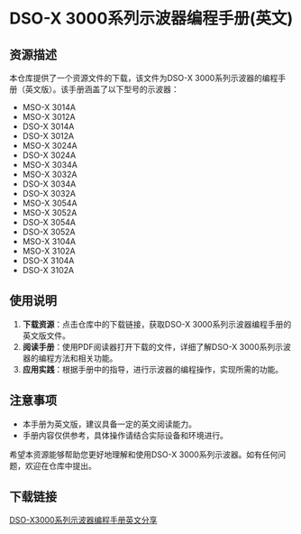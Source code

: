 # DSO-X 3000系列示波器编程手册(英文)

## 资源描述

本仓库提供了一个资源文件的下载，该文件为DSO-X 3000系列示波器的编程手册（英文版）。该手册涵盖了以下型号的示波器：

- MSO-X 3014A
- MSO-X 3012A
- DSO-X 3014A
- DSO-X 3012A
- MSO-X 3024A
- DSO-X 3024A
- MSO-X 3034A
- MSO-X 3032A
- DSO-X 3034A
- DSO-X 3032A
- MSO-X 3054A
- MSO-X 3052A
- DSO-X 3054A
- DSO-X 3052A
- MSO-X 3104A
- MSO-X 3102A
- DSO-X 3104A
- DSO-X 3102A

## 使用说明

1. **下载资源**：点击仓库中的下载链接，获取DSO-X 3000系列示波器编程手册的英文版文件。
2. **阅读手册**：使用PDF阅读器打开下载的文件，详细了解DSO-X 3000系列示波器的编程方法和相关功能。
3. **应用实践**：根据手册中的指导，进行示波器的编程操作，实现所需的功能。

## 注意事项

- 本手册为英文版，建议具备一定的英文阅读能力。
- 手册内容仅供参考，具体操作请结合实际设备和环境进行。

希望本资源能够帮助您更好地理解和使用DSO-X 3000系列示波器。如有任何问题，欢迎在仓库中提出。

## 下载链接

[DSO-X3000系列示波器编程手册英文分享](https://pan.quark.cn/s/611f6a113acb)